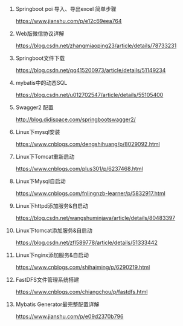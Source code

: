1. Springboot poi 导入、导出excel 简单步骤

   https://www.jianshu.com/p/e12c69eea764

2. Web版微信协议详解

   https://blog.csdn.net/zhangmiaoping23/article/details/78733231

3. Springboot文件下载

   https://blog.csdn.net/qq415200973/article/details/51149234

4. mybatis中的动态SQL

   https://blog.csdn.net/u012702547/article/details/55105400

5. Swagger2 配置

   http://blog.didispace.com/springbootswagger2/

6. Linux下mysql安装

   https://www.cnblogs.com/dengshihuang/p/8029092.html

7. Linux下Tomcat重新启动

   https://www.cnblogs.com/plus301/p/6237468.html

8. Linux下Mysql自启动

   https://www.cnblogs.com/fnlingnzb-learner/p/5832917.html

9. Linux下httpd添加服务&自启动

   https://blog.csdn.net/wangshuminjava/article/details/80483397

10. Linux下tomcat添加服务&自启动

    https://blog.csdn.net/zfl589778/article/details/51333442

11. Linux下nginx添加服务&自启动

    https://www.cnblogs.com/shihaiming/p/6290219.html

12. FastDFS文件管理系统搭建

    https://www.cnblogs.com/chiangchou/p/fastdfs.html

13. Mybatis Generator最完整配置详解

    https://www.jianshu.com/p/e09d2370b796

